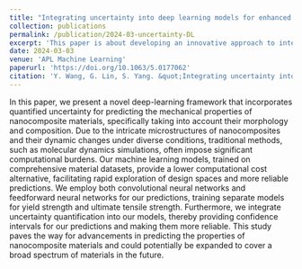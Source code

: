 ```yaml
---
title: "Integrating uncertainty into deep learning models for enhanced prediction of nanocomposite materials’ mechanical properties"
collection: publications
permalink: /publication/2024-03-uncertainty-DL
excerpt: 'This paper is about developing an innovative approach to integrate uncertainty quantification into deep learning models.'
date: 2024-03-03
venue: 'APL Machine Learning'
paperurl: 'https://doi.org/10.1063/5.0177062'
citation: 'Y. Wang, G. Lin, S. Yang. &quot;Integrating uncertainty into deep learning models for enhanced prediction of nanocomposite materials’ mechanical properties. &quot; <i>APL machine learning</i>. 2024: 2, 016112.'
---
```


In this paper, we present a novel deep-learning framework that incorporates quantified uncertainty for predicting the mechanical properties of nanocomposite materials, specifically taking into account their morphology and composition. Due to the intricate microstructures of nanocomposites and their dynamic changes under diverse conditions, traditional methods, such as molecular dynamics simulations, often impose significant computational burdens. Our machine learning models, trained on comprehensive material datasets, provide a lower computational cost alternative, facilitating rapid exploration of design spaces and more reliable predictions. We employ both convolutional neural networks and feedforward neural networks for our predictions, training separate models for yield strength and ultimate tensile strength. Furthermore, we integrate uncertainty quantification into our models, thereby providing confidence intervals for our predictions and making them more reliable. This study paves the way for advancements in predicting the properties of nanocomposite materials and could potentially be expanded to cover a broad spectrum of materials in the future.
